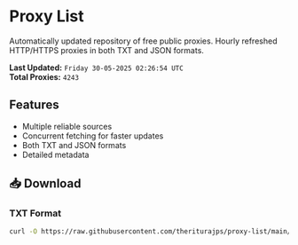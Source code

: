 # Proxy List

Automatically updated repository of free public proxies. Hourly refreshed HTTP/HTTPS proxies in both TXT and JSON formats.

**Last Updated:** `Friday 30-05-2025 02:26:54 UTC`  
**Total Proxies:** `4243`

## Features
- Multiple reliable sources
- Concurrent fetching for faster updates
- Both TXT and JSON formats
- Detailed metadata

## 📥 Download

### TXT Format
```bash
curl -O https://raw.githubusercontent.com/theriturajps/proxy-list/main/proxies.txt
